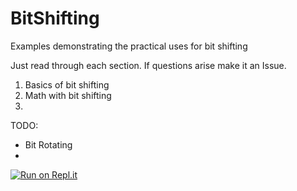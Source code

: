# BitShifting
Examples demonstrating the practical uses for bit shifting

Just read through each section. If questions arise make it an Issue.

1) Basics of bit shifting
2) Math with bit shifting
3) 

TODO:
 * Bit Rotating
 * 

[![Run on Repl.it](https://repl.it/badge/github/Daniel-Trevitz/BitShifting)](https://repl.it/github/Daniel-Trevitz/BitShifting)
